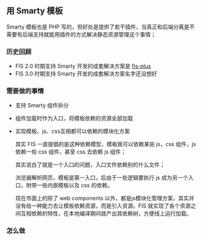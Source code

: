## 用 Smarty 模板

Smarty 模板也是 PHP 写的，但好处是提供了若干插件，当真正和后端分离是不需要有后端支持就能用插件的方式解决静态资源管理这个事情；


### 历史回顾

- FIS 2.0 时期支持 Smarty 开发的成套解决方案是 [fis-plus](/fex-team/fis-plus)
- FIS 3.0 时期支持 Smarty 开发的成套解决方案名字还没想好

### 需要做的事情

- 支持 Smarty 组件拆分
- 组件加载时作为入口，将模板依赖的资源全部加载
- 实现模板、js、css互相都可以依赖的模块化方案
    
    其实 FIS 一直提倡的是这种依赖模型，模板我可以依赖某些 js，css 组件，js 依赖一些 css 组件，甚至 css 去依赖 js 组件；

    其实说白了就是一个入口的问题，入口文件依赖别的什么文件；

    浏览器解析网页，模板是第一入口，后由于一些逻辑要执行 js 成为另一个入口，附带一些内嵌模板以及 css 的依赖。

    现在市面上的除了 web components 以外，都是js模块化管理方案，其实并没有给一种能力去让模板依赖资源，而是引入资源。FIS 就实现了各个资源之间互相依赖的特性，在本地编译期间就产出其依赖树，方便线上运行加载。

### 怎么做